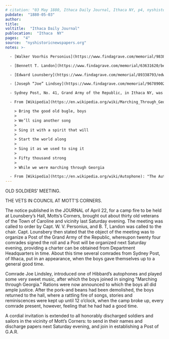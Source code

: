 ```yaml
---
# citation: "03 May 1880, Ithaca Daily Journal, Ithaca NY, p4, nyshistoricnewspapers.org."
pubdate:  "1880-05-03"
author: 
title: 
voltitle:  "Ithaca Daily Journal"
publocation:  "Ithaca  NY"
pages:  "4"
source:  "nyshistoricnewspapers.org"
notes: >-

  - [Walker Voorhis Personius](https://www.findagrave.com/memorial/98386104/walker-voorhis-personius) (1836 to 1914). “Enrolled, August 22, 1861, at Millport; mustered in as captain, Co. G, September 14, 1861, to serve three years; mustered out, September 20, 1864, at Elmira, N.Y.; commissioned captain, October 14, 1861, with rank from September 16, 1861, original.” ([50th Engineer Regiment Unit Roster](https://museum.dmna.ny.gov/unit-history/other-units/50th-engineer-regiment), New York State Military Museum and Veterans Research Center.) Walker’s brother was Charles W. Personeus, owner of of the grist mill, who was also in the 50th engineers.

  - [Bennett T. Landon](https://www.findagrave.com/memorial/63631620/bennett-t-landon) (05 Oct 1829 to 1904). “Enlisted, August 29, 1864, at Danby, to serve one year; mustered in as private, Co. I, September 13, 1864; promoted sergeant, March 24, 1865; wounded in action, April 2, 1865, at Petersburg, Va.; absent, wounded, at muster-out of company.” ([179th Infrantry Regiment Unit Roster](https://museum.dmna.ny.gov/unit-history/infantry-2/179th-infantry-regiment), New York State Military Museum and Veterans Research Center.)

  - [Edward Lounsbery](https://www.findagrave.com/memorial/89338793/edward-lounsbery) (11 Oct 1833 to 27 Nov 1904). 179th Infantry: "Enrolled, August 31, 1864, at Caroline, to serve one year; mustered in as private, Co. B, October 1, 1864; as first lieutenant, October 28, 1864; mustered out with company, June 8, 1865, near Alexandria, Va. Commissioned first lieutenant, November 19, 1864, with rank from October 9, 1864, vice G. Cook promoted." ([179th Infrantry Regiment Unit Roster](https://museum.dmna.ny.gov/unit-history/infantry-2/179th-infantry-regiment), New York State Military Museum and Veterans Research Center.)

  - [Joseph “Joe” Lindsey](https://www.findagrave.com/memorial/96789002/joseph-lindsey) (1840 to 25 Jul 1916), whose obituary confirms was a Civil War veteran and G.A.R. member, and so, his name is misspelled in the article. “Enlisted, August 6, 1864, at Candor; mustered in as private, Co. A, August 6, 1864, to serve one year; promoted artificer, April 22, 1865; mustered out with compnay, June 13, 1865, at Fort Barry, Va.“ ([50th Engineer Regiment Unit Roster](https://museum.dmna.ny.gov/unit-history/other-units/50th-engineer-regiment), New York State Military Museum and Veterans Research Center.) 

  - Sydney Post, No. 41, Grand Army of the Republic, in Ithaca NY, was named in honor of [Lieutenant Joseph W. Sydney](https://www.findagrave.com/memorial/47075151/joseph-w-sydney) (22 Mar 1840 to 31 Oct 1864). “At the age of twenty-one, young Sydney entered the regular service as an assistant engineer in the Navy. He served faithfully and well for three years and was rising rapidly in his chosen profession, when disease and death overtook him at his post of duty, Oct. 31st, 1864, in the 24th year of his age. In the Ithaca Journal and Advertiser of Dec. 7, 1864, we find the following notice: “Died—On board of the U.S. Steamer “Pembina” off Brazos Island, Texas, on the 31st of October last, Asst. Engineer Joseph W. Sydney, U.S.N., only son of Edwin Syndey, Esq., of this village, aged 24 years.” The Post is said to be "newly formed" in Ithaca on Memorial Day in 1877, when a special ceremony was held by the Sydney Post at Joseph’s grave. (31 May 1877, Ithaca Daily Journal, Ithaca NY, p3.) The New York, U.S., Town Clerks' Registers of Men Who Served in the Civil War, ca 1861-1865, indicates that Joseph was originally buried at Brazos, and according to his findagrave entry, his body was "returned to Ithaca and buried 24 Jan 1866".

  - From [Wikipedia](https://en.wikipedia.org/wiki/Marching_Through_Georgia): "Marching Through Georgia" (sometimes spelled as "Marching Thru' Georgia" or "Marching Thro Georgia") is a marching song written by Henry Clay Work at the end of the American Civil War in 1865. The title and lyrics of the song refer to U.S. Army major general William T. Sherman's "March to the Sea" to capture the Confederate city of Savannah, Georgia in late 1864. The song became widely popular with Union Army veterans after the American Civil War. The song, sung from the point of view of a Union soldier, tells of marching through Georgian territory, freeing slaves, meeting Southern Unionist men glad to once again see the U.S. flag, and punishing the Confederacy for their starting the war." The first verse of Marching Through Georgia:

    > Bring the good old bugle, boys
    >
    > We’ll sing another song
    >
    > Sing it with a spirit that will
    >
    > Start the world along
    >
    > Sing it as we used to sing it
    >
    > Fifty thousand strong
    >
    > While we were marching through Georgia 

  - From [Wikipedia](https://en.wikipedia.org/wiki/Autophone): "The Autophone was an early type of organette, invented in 1878 by Henry Bishop Horton. One of the first table-top organettes to be mass-produced, it played music using punched cards to activate 22 reeds." [...](https://en.wikipedia.org/wiki/Organette) "The Organette was a mechanical free-reed programmable (automatic) musical instrument first manufactured in the late 1870s by several companies such as John McTammany of Cambridge, Massachusetts, **the Autophone Company of Ithaca, New York**, the Automatic Organ Co of Boston, Massachusetts, E.P. Needham & Sons of New York City, J.M. Draper of Blackburn, England, Paul Ehrlich & Co. of Leipzig, Germany, and The Mechanical Orguinette Co. of New York, NY as well as other manufacturers worldwide. The organette (or orguinette) used rolls of perforated paper, perforated cardboard, perforated metal disks and wooden rollers (or "cobs") on which the music was programmed. Musical scales ranged from 14 to 39 notes depending on the instrument's complexity. Air pressure or vacuum was produced by hand-, crank- or foot-operated mechanical bellows. The organette was compact and affordable with large selections of music available. **Various patents credit Henry Bishop Horton (1819-1885; co-founder of the Ithaca Calendar Clock Co),** John McTammany (1845-1915), Paul Ehrlich and others with inventing the organette. The organette's popularity declined as the phonograph was introduced and became more affordable." Emphasis added. 
---
```


OLD SOLDIERS’ MEETING. 

THE VETS IN COUNCIL AT MOTT’S CORNERS.  

The notice published in the JOURNAL of April 22, for a camp fire to be held at Lounsbery’s Hall, Motts’s Corners, brought out about thirty old veterans of the Town of Caroline and vicinity last Saturday evening. The meeting was called to order by Capt. W. V. Personius, and B. T, Landon was called to the chair. Capt. Lounsbery then stated that the object of the meeting was to organize a Post of the Grand Army of the Republic, whereupon twenty four comrades signed the roll and a Post will be organized next Saturday evening, providing a charter can be obtained from Department Headquarters in time. About this time several comrades from Sydney Post, of Ithaca, put in an appearance, when the boys gave themselves up to a general good time. 

Comrade Joe Lindsley, introduced one of Hibbard’s autophones and played some very sweet music, after which the boys joined in singing "Marching through Georgia." Rations were now announced to which the boys all did ample justice. After the pork-and beans had been demolished, the boys returned to the hall, where a rattling fire of songs, stories and reminiscences were kept up until 12 o’clock, when the camp broke up, every comrade present, however, feeling that he had had a good time. 

A cordial invitation is extended to all honorably discharged soldiers and sailors in the vicinity of Mott’s Corners: to send in their names and discharge papers next Saturday evening, and join in establishing a Post of G.A.R.
